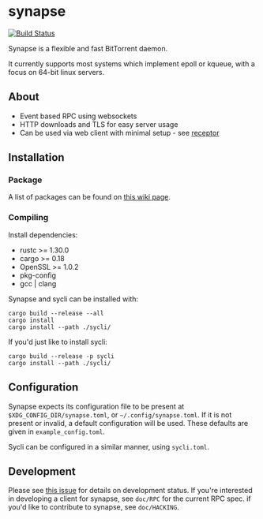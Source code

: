 # synapse
[![Build Status](https://travis-ci.org/Luminarys/synapse.svg?branch=master)](https://travis-ci.org/Luminarys/synapse)

Synapse is a flexible and fast BitTorrent daemon.

It currently supports most systems which implement epoll or kqueue, with a focus on 64-bit linux servers.

## About
* Event based RPC using websockets
* HTTP downloads and TLS for easy server usage
* Can be used via web client with minimal setup - see [receptor](https://web.synapse-bt.org)

## Installation
### Package
A list of packages can be found on [this wiki page](https://github.com/Luminarys/synapse/wiki/Third-party-packages).

### Compiling
Install dependencies:

- rustc >= 1.30.0
- cargo >= 0.18
- OpenSSL >= 1.0.2
- pkg-config
- gcc | clang

Synapse and sycli can be installed with:
```
cargo build --release --all
cargo install
cargo install --path ./sycli/
```

If you'd just like to install sycli:
```
cargo build --release -p sycli
cargo install --path ./sycli/
```

## Configuration
Synapse expects its configuration file to be present at `$XDG_CONFIG_DIR/synapse.toml`,
or `~/.config/synapse.toml`.
If it is not present or invalid, a default configuration will be used.
These defaults are given in `example_config.toml`.

Sycli can be configured in a similar manner, using `sycli.toml`.

## Development
Please see [this issue](https://github.com/Luminarys/synapse/issues/1) for details on development status.
If you're interested in developing a client for synapse, see `doc/RPC` for the current RPC spec.
if you'd like to contribute to synapse, see `doc/HACKING`.
